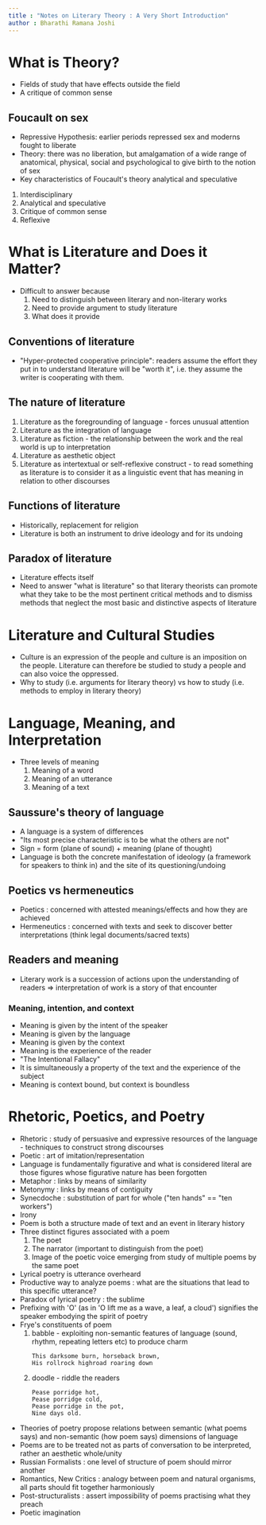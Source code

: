 ```yaml
---
title : "Notes on Literary Theory : A Very Short Introduction"
author : Bharathi Ramana Joshi
---
```


# What is Theory?

- Fields of study that have effects outside the field
- A critique of common sense

## Foucault on sex

- Repressive Hypothesis: earlier periods repressed sex and moderns fought to
    liberate
- Theory: there was no liberation, but amalgamation of a wide range of
    anatomical, physical, social and psychological to give birth to the notion
    of sex
- Key characteristics of Foucault's theory analytical and speculative

1. Interdisciplinary
2. Analytical and speculative
3. Critique of common sense
4. Reflexive

# What is Literature and Does it Matter?

- Difficult to answer because
    1. Need to distinguish between literary and non-literary works
    2. Need to provide argument to study literature
    3. What does it provide

## Conventions of literature
- "Hyper-protected cooperative principle": readers assume the effort they put in
    to understand literature will be "worth it", i.e. they assume the writer is
    cooperating with them.

## The nature of literature

1. Literature as the foregrounding of language - forces unusual attention
2. Literature as the integration of language
3. Literature as fiction - the relationship between the work and the real world
   is up to interpretation
4. Literature as aesthetic object
5. Literature as intertextual or self-reflexive construct - to read something as
   literature is to consider it as a linguistic event that has meaning in
   relation to other discourses

## Functions of literature

- Historically, replacement for religion
- Literature is both an instrument to drive ideology and for its undoing


## Paradox of literature

- Literature effects itself
- Need to answer "what is literature" so that literary theorists can promote
    what they take to be the most pertinent critical methods and to dismiss
    methods that neglect the most basic and distinctive aspects of literature

# Literature and Cultural Studies

- Culture is an expression of the people and culture is an imposition on the
  people. Literature can therefore be studied to study a people and can also
  voice the oppressed.
- Why to study (i.e. arguments for literary theory) vs how to study (i.e.
  methods to employ in literary theory)

# Language, Meaning, and Interpretation

- Three levels of meaning
    1. Meaning of a word
    2. Meaning of an utterance
    3. Meaning of a text

## Saussure's theory of language

- A language is a system of differences
- "Its most precise characteristic is to be what the others are not"
- Sign = form (plane of sound) + meaning (plane of thought)
- Language is both the concrete manifestation of ideology (a framework for
    speakers to think in) and the site of its questioning/undoing

## Poetics vs hermeneutics

- Poetics : concerned with attested meanings/effects and how they are achieved
- Hermeneutics : concerned with texts and seek to discover better
    interpretations (think legal documents/sacred texts)

## Readers and meaning

- Literary work is a succession of actions upon the understanding of readers =>
    interpretation of work is a story of that encounter

### Meaning, intention, and context

- Meaning is given by the intent of the speaker
- Meaning is given by the language
- Meaning is given by the context
- Meaning is the experience of the reader
- "The Intentional Fallacy"
- It is simultaneously a property of the text and the experience of the subject
- Meaning is context bound, but context is boundless

# Rhetoric, Poetics, and Poetry

- Rhetoric : study of persuasive and expressive resources of the language -
    techniques to construct strong discourses
- Poetic : art of imitation/representation
- Language is fundamentally figurative and what is considered literal are those
    figures whose figurative nature has been forgotten
- Metaphor : links by means of similarity
- Metonymy : links by means of contiguity
- Synecdoche : substitution of part for whole ("ten hands" == "ten workers")
- Irony
- Poem is both a structure made of text and an event in literary history
- Three distinct figures associated with a poem
    1. The poet
    2. The narrator (important to distinguish from the poet)
    3. Image of the poetic voice emerging from study of multiple poems by the
       same poet
- Lyrical poetry is utterance overheard
- Productive way to analyze poems : what are the situations that lead to this
    specific utterance?
- Paradox of lyrical poetry : the sublime
- Prefixing with 'O' (as in 'O lift me as a wave, a leaf, a cloud') signifies
    the speaker embodying the spirit of poetry
- Frye's constituents of poem
    1. babble - exploiting non-semantic features of language (sound, rhythm,
       repeating letters etc) to produce charm
       ```
       This darksome burn, horseback brown,
       His rollrock highroad roaring down
       ```
   2. doodle - riddle the readers
       ```
       Pease porridge hot,
       Pease porridge cold,
       Pease porridge in the pot,
       Nine days old.
       ```
- Theories of poetry propose relations between semantic (what poems says) and
    non-semantic (how poem says) dimensions of language
- Poems are to be treated not as parts of conversation to be interpreted, rather
    an aesthetic whole/unity
- Russian Formalists : one level of structure of poem should mirror another
- Romantics, New Critics : analogy between poem and natural organisms, all parts
    should fit together harmoniously
- Post-structuralists : assert impossibility of poems practising what they
    preach
- Poetic imagination

